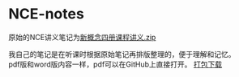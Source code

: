 # NCE-notes

原始的NCE讲义笔记为[新概念四册课程讲义.zip](https://github.com/qujianxin/NCE-notes/raw/master/%E6%96%B0%E6%A6%82%E5%BF%B5%E5%9B%9B%E5%86%8C%E8%AF%BE%E7%A8%8B%E8%AE%B2%E4%B9%89.zip)


我自己的笔记是在听课时根据原始笔记再排版整理的，便于理解和记忆。  
pdf版和word版内容一样，pdf可以在GitHub上直接打开。
[打包下载](https://github.com/qujianxin/NCE-notes/archive/master.zip)
